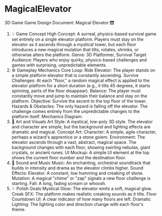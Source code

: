 # MagicalElevator
3D Game 
Game Design Document: Magical Elevator 🛗
1. 💡 Game Concept
High Concept: A surreal, physics-based survival game set entirely on a single elevator platform. Players must stay on the elevator as it ascends through a mystical tower, but each floor introduces a new magical mutation that tilts, rotates, shrinks, or otherwise alters the platform.
Genre: 3D Platformer, Survival
Target Audience: Players who enjoy quirky, physics-based challenges and games with surprising, unpredictable elements.
2. ⚙️ Gameplay Mechanics
Core Loop:
Ride Elevator: The player stands on a simple platform elevator that is constantly ascending.
Survive Challenges: At each "floor," a random magical effect is applied to the elevator platform for a short duration (e.g., it tilts 45 degrees, it starts spinning, parts of the floor disappear).
Balance: The player must constantly move and jump to maintain their balance and stay on the platform.
Objective:
Survive the ascent to the top floor of the tower.
Hazards & Obstacles:
The only hazard is falling off the elevator. The challenge comes entirely from the unpredictable changes to the platform itself.
Mechanics Diagram:
3. 🎨 Art and Visuals
Art Style: A mystical, low-poly 3D style. The elevator and character are simple, but the background and lighting effects are dramatic and magical.
Concept Art:
Character: A simple, agile character, perhaps a wizard's apprentice or a stone golem.
Environment: The elevator ascends through a vast, abstract, magical space. The background changes with each floor, showing swirling nebulas, giant crystals, or ancient runes.
UI Mockup: A simple UI element at the top shows the current floor number and the destination floor.
4. 🎵 Sound and Music
Music: An enchanting, orchestral soundtrack that builds in intensity and drama as the elevator climbs higher.
Sound Effects:
Elevator: A constant, low humming and creaking of stone.
Mutation: A magical "chime" or "zap" signals a new floor challenge is starting.
Fall: A long, fading scream or whoosh.
5. ✨ Polish Goals
Mystical Glow: The elevator emits a soft, magical glow.
Creak SFX: The platform makes realistic creaking sounds as it tilts.
Floor Countdown UI: A clear indicator of how many floors are left.
Dramatic Lighting: The lighting color and direction change with each floor's theme.
